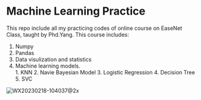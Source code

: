 # Machine Learning Practice
This repo include all my practicing codes of online course on EaseNet Class, taught by Phd.Yang.
This course includes:
  1. Numpy
  2. Pandas
  3. Data visulization and statistics
  4. Machine learning models.   
    1. KNN
    2. Navie Bayesian Model
    3. Logistic Regression
    4. Decision Tree
    5. SVC
    
![WX20230218-104037@2x](https://user-images.githubusercontent.com/114122653/219890051-e0064f75-d103-4df2-97c4-663e4b24b596.png)
